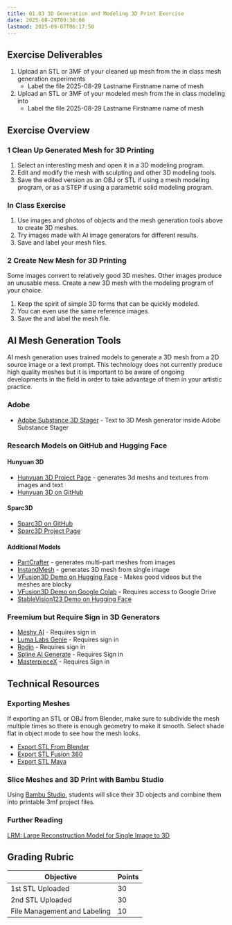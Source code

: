 ```yaml
---
title: 01.03 3D Generation and Modeling 3D Print Exercise
date: 2025-08-29T09:30:00
lastmod: 2025-09-07T06:17:50
---
```


## Exercise Deliverables

1. Upload an STL or 3MF of your cleaned up mesh from the in class mesh generation experiments
   - Label the file 2025-08-29 Lastname Firstname name of mesh
2. Upload an STL or 3MF of your modeled mesh from the in class modeling into
   - Label the file 2025-08-29 Lastname Firstname name of mesh

## Exercise Overview

### 1 Clean Up Generated Mesh for 3D Printing

1. Select an interesting mesh and open it in a 3D modeling program.
2. Edit and modify the mesh with sculpting and other 3D modeling tools.
3. Save the edited version as an OBJ or STL if using a mesh modeling program, or as a STEP if using a parametric solid modeling program.

### In Class Exercise

1. Use images and photos of objects and the mesh generation tools above to create 3D meshes.
2. Try images made with AI image generators for different results.
3. Save and label your mesh files.

### 2 Create New Mesh for 3D Printing

Some images convert to relatively good 3D meshes. Other images produce an unusable mess. Create a new 3D mesh with the modeling program of your choice.

1. Keep the spirit of simple 3D forms that can be quickly modeled.
2. You can even use the same reference images.
3. Save the and label the mesh file.

## AI Mesh Generation Tools

AI mesh generation uses trained models to generate a 3D mesh from a 2D source image or a text prompt. This technology does not currently produce high quality meshes but it is important to be aware of ongoing developments in the field in order to take advantage of them in your artistic practice.

### Adobe

- [Adobe Substance 3D Stager](https://www.adobe.com/products/substance3d/apps/stager.html) - Text to 3D Mesh generator inside Adobe Substance Stager

### Research Models on GitHub and Hugging Face

#### Hunyuan 3D

- [Hunyuan 3D Project Page](https://hunyuan-3d.com/) - generates 3d meshs and textures from images and text
- [Hunyuan 3D on GitHub](https://github.com/Tencent-Hunyuan/Hunyuan3D-2)

#### Sparc3D

- [Sparc3D on GitHub](https://lizhihao6.github.io/Sparc3D/)
- [Sparc3D Project Page](https://sparc3d.org/)

#### Additional Models

- [PartCrafter](https://wgsxm.github.io/projects/partcrafter/) - generates multi-part meshes from images
- [InstandMesh](https://github.com/TencentARC/InstantMesh) - generates 3D mesh from single image
- [VFusion3D Demo on Hugging Face](https://huggingface.co/spaces/facebook/VFusion3D) - Makes good videos but the meshes are blocky
- [VFusion3D Demo on Google Colab](https://github.com/whatmakeart/VFusion3D-colab) - Requires access to Google Drive
- [StableVision123 Demo on Hugging Face](https://huggingface.co/spaces/p4vv37/Stable-Zero123)

### Freemium but Require Sign in 3D Generators

- [Meshy AI](https://www.meshy.ai/) - Requires sign in
- [Luma Labs Genie](https://lumalabs.ai/genie?view=create) - Requires sign in
- [Rodin](https://hyperhuman.deemos.com/rodin) - Requires sign in
- [Spline AI Generate](https://spline.design/ai-generate) - Requires Sign in
- [MasterpieceX](https://www.masterpiecex.com/) - Requires Sign in

## Technical Resources

### Exporting Meshes

If exporting an STL or OBJ from Blender, make sure to subdivide the mesh multiple times so there is enough geometry to make it smooth. Select shade flat in object mode to see how the mesh looks.

- [Export STL From Blender](../../../../digital-fabrication/3d-printing/export-stl-fusion-360.md)
- [Export STL Fusion 360](../../../../digital-fabrication/3d-printing/export-stl-fusion-360.md)
- [Export STL Maya](../../../../digital-fabrication/3d-printing/export-stl-maya.md)

### Slice Meshes and 3D Print with Bambu Studio

Using [Bambu Studio](./01-04-bambu-studio-installation.md), students will slice their 3D objects and combine them into printable 3mf project files.

### Further Reading

[LRM: Large Reconstruction Model for Single Image to 3D](https://yiconghong.me/LRM/)

## Grading Rubric

<div class="responsive-table-markdown">

| Objective                    | Points |
| ---------------------------- | ------ |
| 1st STL Uploaded             | 30     |
| 2nd STL Uploaded             | 30     |
| File Management and Labeling | 10     |

</div>
